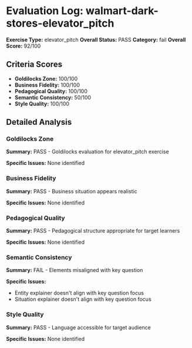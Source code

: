 # Evaluation Log: walmart-dark-stores-elevator_pitch

**Exercise Type:** elevator_pitch
**Overall Status:** PASS
**Category:** fail
**Overall Score:** 92/100

## Criteria Scores

- **Goldilocks Zone:** 100/100
- **Business Fidelity:** 100/100
- **Pedagogical Quality:** 100/100
- **Semantic Consistency:** 50/100
- **Style Quality:** 100/100

## Detailed Analysis

### Goldilocks Zone
**Summary:** PASS - Goldilocks evaluation for elevator_pitch exercise

**Specific Issues:** None identified

### Business Fidelity
**Summary:** PASS - Business situation appears realistic

**Specific Issues:** None identified

### Pedagogical Quality
**Summary:** PASS - Pedagogical structure appropriate for target learners

**Specific Issues:** None identified

### Semantic Consistency
**Summary:** FAIL - Elements misaligned with key question

**Specific Issues:**
- Entity explainer doesn't align with key question focus
- Situation explainer doesn't align with key question focus

### Style Quality
**Summary:** PASS - Language accessible for target audience

**Specific Issues:** None identified

